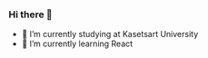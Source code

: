### Hi there 👋

- 🔭 I’m currently studying at Kasetsart University
- 🌱 I’m currently learning React
